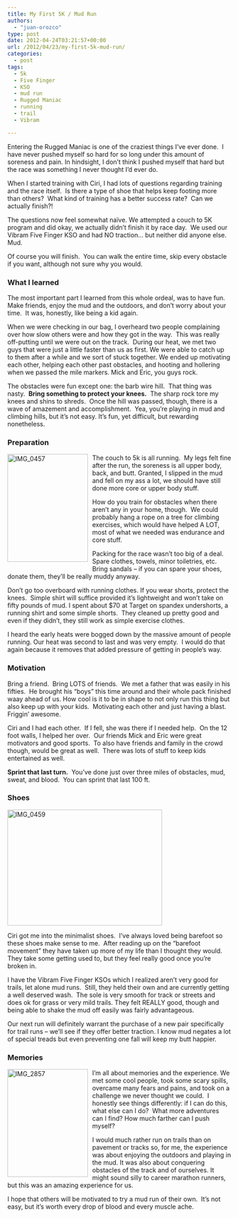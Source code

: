 ```yaml
---
title: My First 5K / Mud Run
authors: 
  - "juan-orozco"
type: post
date: 2012-04-24T03:21:57+00:00
url: /2012/04/23/my-first-5k-mud-run/
categories:
  - post
tags:
  - 5k
  - Five Finger
  - KSO
  - mud run
  - Rugged Maniac
  - running
  - trail
  - Vibram

---
```

Entering the Rugged Maniac is one of the craziest things I’ve ever done.&#160; I have never pushed myself so hard for so long under this amount of soreness and pain. In hindsight, I don’t think I pushed myself that hard but the race was something I never thought I’d ever do.

When I started training with Ciri, I had lots of questions regarding training and the race itself.&#160; Is there a type of shoe that helps keep footing more than others?&#160; What kind of training has a better success rate?&#160; Can we actually finish?!

The questions now feel somewhat naïve. We attempted a couch to 5K program and did okay, we actually didn’t finish it by race day.&#160; We used our Vibram Five Finger KSO and had NO traction… but neither did anyone else. Mud.

Of course you will finish.&#160; You can walk the entire time, skip every obstacle if you want, although not sure why you would.

### What I learned

The most important part I learned from this whole ordeal, was to have fun.&#160; Make friends, enjoy the mud and the outdoors, and don’t worry about your time.&#160; It was, honestly, like being a kid again.

When we were checking in our bag, I overheard two people complaining over how slow others were and how they got in the way.&#160; This was really off-putting until we were out on the track.&#160; During our heat, we met two guys that were just a little faster than us as first. We were able to catch up to them after a while and we sort of stuck together. We ended up motivating each other, helping each other past obstacles, and hooting and hollering when we passed the mile markers. Mick and Eric, you guys rock.

The obstacles were fun except one: the barb wire hill.&#160; That thing was nasty.&#160; **Bring something to protect your knees.**&#160; The sharp rock tore my knees and shins to shreds.&#160; Once the hill was passed, though, there is a wave of amazement and accomplishment.&#160; Yea, you’re playing in mud and climbing hills, but it’s not easy. It’s fun, yet difficult, but rewarding nonetheless.

### Preparation

[<img style="background-image:none;border-bottom:0;border-left:0;margin:0 10px 10px 0;padding-left:0;padding-right:0;display:inline;float:left;border-top:0;border-right:0;padding-top:0;" title="IMG_0457" border="0" alt="IMG_0457" align="left" src="http://juanthedesigner.files.wordpress.com/2012/04/img_0457_thumb.jpg?resize=181%2C242" width="181" height="242" data-recalc-dims="1" />][1]The couch to 5k is all running.&#160; My legs felt fine after the run, the soreness is all upper body, back, and butt. Granted, I slipped in the mud and fell on my ass a lot, we should have still done more core or upper body stuff. 

How do you train for obstacles when there aren’t any in your home, though.&#160; We could probably hang a rope on a tree for climbing exercises, which would have helped A LOT, most of what we needed was endurance and core stuff.

Packing for the race wasn’t too big of a deal.&#160; Spare clothes, towels, minor toiletries, etc.&#160; Bring sandals – if you can spare your shoes, donate them, they’ll be really muddy anyway.

Don’t go too overboard with running clothes. If you wear shorts, protect the knees.&#160; Simple shirt will suffice provided it’s lightweight and won’t take on fifty pounds of mud. I spent about $70 at Target on spandex undershorts, a running shirt and some simple shorts.&#160; They cleaned up pretty good and even if they didn’t, they still work as simple exercise clothes.

I heard the early heats were bogged down by the massive amount of people running. Our heat was second to last and was very empty.&#160; I would do that again because it removes that added pressure of getting in people’s way.

### Motivation

Bring a friend.&#160; Bring LOTS of friends.&#160; We met a father that was easily in his fifties.&#160; He brought his “boys” this time around and their whole pack finished waay ahead of us. How cool is it to be in shape to not only run this thing but also keep up with your kids.&#160; Motivating each other and just having a blast. Friggin’ awesome.

Ciri and I had each other.&#160; If I fell, she was there if I needed help.&#160; On the 12 foot walls, I helped her over.&#160; Our friends Mick and Eric were great motivators and good sports.&#160; To also have friends and family in the crowd though, would be great as well.&#160; There was lots of stuff to keep kids entertained as well.&#160; 

**Sprint that last turn.**&#160; You’ve done just over three miles of obstacles, mud, sweat, and blood.&#160; You can sprint that last 100 ft.

### Shoes

[<img style="background-image:none;border-bottom:0;border-left:0;padding-left:0;padding-right:0;display:inline;border-top:0;border-right:0;padding-top:0;" title="IMG_0459" border="0" alt="IMG_0459" src="http://juanthedesigner.files.wordpress.com/2012/04/img_0459_thumb.jpg?resize=348%2C260" width="348" height="260" data-recalc-dims="1" />][2]

Ciri got me into the minimalist shoes.&#160; I’ve always loved being barefoot so these shoes make sense to me.&#160; After reading up on the “barefoot movement” they have taken up more of my life than I thought they would.&#160; They take some getting used to, but they feel really good once you’re broken in.

I have the Vibram Five Finger KSOs which I realized aren’t very good for trails, let alone mud runs.&#160; Still, they held their own and are currently getting a well deserved wash.&#160; The sole is very smooth for track or streets and does ok for grass or very mild trails. They felt REALLY good, though and being able to shake the mud off easily was fairly advantageous.&#160; 

Our next run will definitely warrant the purchase of a new pair specifically for trail runs – we’ll see if they offer better traction. I know mud negates a lot of special treads but even preventing one fall will keep my butt happier.

### Memories

[<img style="background-image:none;border-bottom:0;border-left:0;margin:0 10px 10px 0;padding-left:0;padding-right:0;display:inline;float:left;border-top:0;border-right:0;padding-top:0;" title="IMG_2857" border="0" alt="IMG_2857" align="left" src="http://juanthedesigner.files.wordpress.com/2012/04/img_2857_thumb.jpg?resize=181%2C242" width="181" height="242" data-recalc-dims="1" />][3]I’m all about memories and the experience. We met some cool people, took some scary spills, overcame many fears and pains, and took on a challenge we never thought we could.&#160; I honestly see things differently: if I can do this, what else can I do?&#160; What more adventures can I find? How much farther can I push myself?&#160; 

I would much rather run on trails than on pavement or tracks so, for me, the experience was about enjoying the outdoors and playing in the mud. It was also about conquering obstacles of the track and of ourselves. It might sound silly to career marathon runners, but this was an amazing experience for us.

I hope that others will be motivated to try a mud run of their own.&#160; It’s not easy, but it’s worth every drop of blood and every muscle ache.

 [1]: http://juanthedesigner.files.wordpress.com/2012/04/img_0457.jpg
 [2]: http://juanthedesigner.files.wordpress.com/2012/04/img_0459.jpg
 [3]: http://juanthedesigner.files.wordpress.com/2012/04/img_2857.jpg